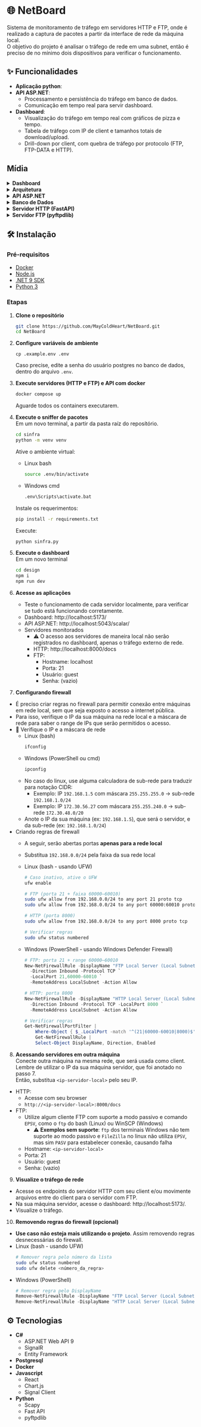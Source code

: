 # 🌐 NetBoard
Sistema de monitoramento de tráfego em servidores HTTP e FTP, onde é realizado a captura de pacotes a partir da interface de rede da máquina local. <br>
O objetivo do projeto é analisar o tráfego de rede em uma subnet, então é preciso de no mínimo dois dispositivos para verificar o funcionamento.


## ✨ Funcionalidades
- **Aplicação python**: 
- **API ASP.NET**: 
  - Processamento e persistência do tráfego em banco de dados.
  - Comunicação em tempo real para servir dashboard.
- **Dashboard**:
  - Visualização do tráfego em tempo real com gráficos de pizza e tempo.
  - Tabela de tráfego com IP de client e tamanhos totais de download/upload.
  - Drill-down por client, com quebra de tráfego por protocolo (FTP, FTP-DATA e HTTP).


## Mídia
<details>
  <summary><b>Dashboard</b></summary>
  <img width="1347" height="597" alt="Dashboard" src="https://github.com/user-attachments/assets/7599d71b-1b6f-4ec1-bf3b-42e3e7c818ff" />
</details>

<details>
  <summary><b>Arquitetura</b></summary>
  <img width="881" height="814" alt="Arquitetura" src="https://github.com/user-attachments/assets/b720663f-0f9b-4798-9e0c-0a16e79242c3" />
</details>

<details>
  <summary><b>API ASP.NET</b></summary>
  <img width="277" height="265" alt="API ASP.NET" src="https://github.com/user-attachments/assets/19586adc-f8a7-4770-9c14-a972e5e0be58" />
  <img width="795" height="736" alt="SignalR Hub" src="https://github.com/user-attachments/assets/ffae5394-b9de-4e45-95e0-a19c64794477" />
</details>

<details>
  <summary><b>Banco de Dados</b></summary>
  <img width="828" height="746" alt="Banco de Dados" src="https://github.com/user-attachments/assets/158dfd9c-3928-4553-bd4b-ba3fc62eabda" />
</details>

<details>
  <summary><b>Servidor HTTP (FastAPI)</b></summary>
  
</details>

<details>
  <summary><b>Servidor FTP (pyftpdlib)</b></summary>
  <img width="464" height="353" alt="FTP SERVER" src="https://github.com/user-attachments/assets/16fcc2ab-8009-4929-9000-85355fa2c773" />
</details>

## 🛠 Instalação
### Pré-requisitos
- [Docker](https://www.docker.com/get-started/)
- [Node.js](https://nodejs.org/en/download)
- [.NET 9 SDK](https://dotnet.microsoft.com/en-us/download/dotnet/9.0)
- [Python 3](https://www.python.org/downloads/)

### Etapas
1. **Clone o repositório**
    ```bash
    git clone https://github.com/MayColdHeart/NetBoard.git
    cd NetBoard
    ```

2. **Configure variáveis de ambiente**
    ```
    cp .example.env .env
    ```
   Caso precise, edite a senha do usuário postgres no banco de dados, dentro do arquivo `.env`.

3. **Execute servidores (HTTP e FTP) e API com docker**
    ```bash
    docker compose up
    ```
    Aguarde todos os containers executarem.

4. **Execute o sniffer de pacotes** <br>
    Em um novo terminal, a partir da pasta raíz do reposítório.
    ```bash
    cd sinfra
    python -m venv venv
    ```
    Ative o ambiente virtual:
    - Linux bash
      ```bash
      source .env/bin/activate
      ```
    - Windows cmd
      ```bash
      .env\Scripts\activate.bat
      ```
    Instale os requerimentos:
    ```bash
    pip install -r requirements.txt
    ```
    Execute:
    ```bash
    python sinfra.py
    ```

5. **Execute o dashboard** <br>
    Em um novo terminal
    ```bash
    cd design
    npm i
    npm run dev
    ```

6. **Acesse as aplicações**
   - Teste o funcionamento de cada servidor localmente, para verificar se tudo está funcionando corretamente.
   - Dashboard: http://localhost:5173/
   - API ASP.NET: http://localhost:5043/scalar/
   - Servidores monitorados
     - ⚠ O acesso aos servidores de maneira local não serão registrados no dashboard, apenas o tráfego externo de rede.
     - HTTP: http://localhost:8000/docs
     - FTP:
       - Hostname: localhost
       - Porta: 21
       - Usuário: guest
       - Senha: (vazio)

7. **Configurando firewall**
  - É preciso criar regras no firewall para permitir conexão entre máquinas em rede local, sem que seja exposto o acesso a internet pública.
  - Para isso, verifique o IP da sua máquina na rede local e a máscara de rede para saber o range de IPs que serão permitidos o acesso.
  - 🔎 Verifique o IP e a máscara de rede
    - Linux (bash)
      ```bash
      ifconfig
      ```
    - Windows (PowerShell ou cmd)
      ```powershell
      ipconfig
      ```
    - No caso do linux, use alguma calculadora de sub-rede para traduzir para notação CIDR:
      - Exemplo: IP `192.168.1.5` com máscara `255.255.255.0` → sub-rede `192.168.1.0/24`
      - Exemplo: IP `172.30.56.27` com máscara `255.255.240.0` → sub-rede `172.30.48.0/20`
    - Anote o IP da sua máquina (ex: `192.168.1.5`), que será o servidor, e da sub-rede (ex: `192.168.1.0/24`)
  - Criando regras de firewall
    - A seguir, serão abertas portas **apenas para a rede local**
    - Substitua `192.168.0.0/24` pela faixa da sua rede local
    - Linux (bash - usando UFW)
      ```bash
      # Caso inativo, ative o UFW
      ufw enable

      # FTP (porta 21 + faixa 60000–60010)
      sudo ufw allow from 192.168.0.0/24 to any port 21 proto tcp
      sudo ufw allow from 192.168.0.0/24 to any port 60000:60010 proto tcp

      # HTTP (porta 8000)
      sudo ufw allow from 192.168.0.0/24 to any port 8000 proto tcp

      # Verificar regras
      sudo ufw status numbered
      ```

    - Windows (PowerShell - usando Windows Defender Firewall)
      ```powershell
      # FTP: porta 21 + range 60000–60010
      New-NetFirewallRule -DisplayName "FTP Local Server (Local Subnet)" `
        -Direction Inbound -Protocol TCP `
        -LocalPort 21,60000-60010 `
        -RemoteAddress LocalSubnet -Action Allow

      # HTTP: porta 8000
      New-NetFirewallRule -DisplayName "HTTP Local Server (Local Subnet)" `
        -Direction Inbound -Protocol TCP -LocalPort 8000 `
        -RemoteAddress LocalSubnet -Action Allow

      # Verificar regras
      Get-NetFirewallPortFilter |
          Where-Object { $_.LocalPort -match '^(21|60000-60010|8000)$' } |
          Get-NetFirewallRule |
          Select-Object DisplayName, Direction, Enabled
      ```

8. **Acessando servidores em outra máquina** <br>
Conecte outra máquina na mesma rede, que será usada como client. <br>
Lembre de utilizar o IP da sua máquina servidor, que foi anotado no passo 7. <br>
Então, substitua `<ip-servidor-local>` pelo seu IP.
  - HTTP:
    - Acesse com seu browser 
    - `http://<ip-servidor-local>:8000/docs`
  - FTP:
    - Utilize algum cliente FTP com suporte a modo passivo e comando `EPSV`, como o `ftp` do bash (Linux) ou WinSCP (Windows)
      - ⚠ **Exemplos sem suporte**: `ftp` dos terminais Windows não tem suporte ao modo passivo e `FileZilla` no linux não utiliza `EPSV`, mas sim `PASV` para estabelecer conexão, causando falha
    - Hostname: `<ip-servidor-local>`
    - Porta: 21
    - Usuário: guest
    - Senha: (vazio)

9. **Visualize o tráfego de rede**
- Acesse os endpoints do servidor HTTP com seu client e/ou movimente arquivos entre do client para o servidor com FTP.
- Na sua máquina servidor, acesse o dashboard: http://localhost:5173/.
- Visualize o tráfego.

10. **Removendo regras do firewall (opcional)**
  - **Use caso não esteja mais utilizando o projeto**. Assim removendo regras desnecessárias do firewall.
  - Linux (bash - usando UFW)
    ```bash
    # Remover regra pelo número da lista
    sudo ufw status numbered
    sudo ufw delete <número_da_regra>
    ```
  - Windows (PowerShell)
    ```powershell
    # Remover regra pelo DisplayName
    Remove-NetFirewallRule -DisplayName "FTP Local Server (Local Subnet)"
    Remove-NetFirewallRule -DisplayName "HTTP Local Server (Local Subnet)"
    ```


## ⚙ Tecnologias
- **C#**
  - ASP.NET Web API 9
  - SignalR
  - Entity Framework 
- **Postgresql**
- **Docker**
- **Javascript**
  - React
  - Chart.js
  - Signal Client
- **Python**
  - Scapy
  - Fast API
  - pyftpdlib
